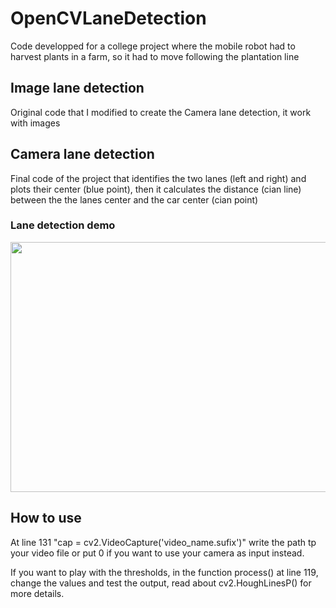 # OpenCVLaneDetection
Code developped for a college project where the mobile robot had to harvest plants in a farm, so it had to move following the plantation line

## Image lane detection
Original code that I modified to create the Camera lane detection, it work with images

## Camera lane detection
Final code of the project that identifies the two lanes (left and right) and plots their center (blue point), then it calculates the distance (cian line) between the the lanes center and the car center (cian point)

### Lane detection demo

<p align="center">
  <img width="600" height="400" src="lane_detection.gif">
</p>

## How to use
At line 131 "cap = cv2.VideoCapture('video_name.sufix')" write the path tp your video file or put 0 if you want to use your camera as input instead.

If you want to play with the thresholds, in the function process() at line 119, change the values and test the output, read about cv2.HoughLinesP() for more details.
